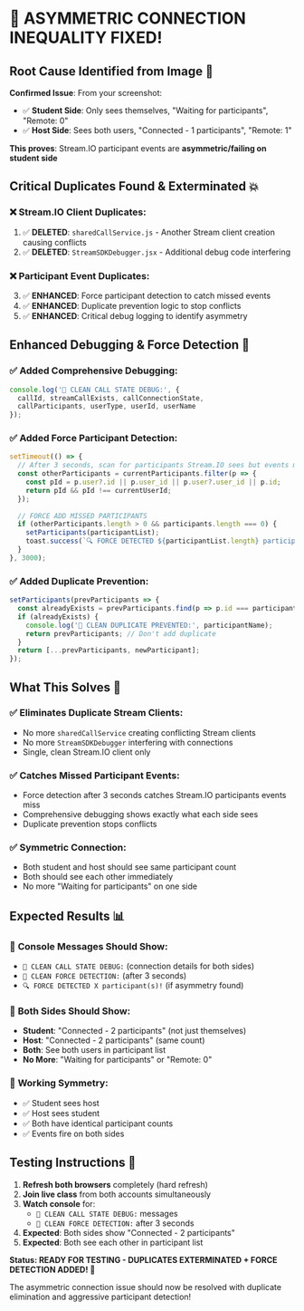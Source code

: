 # 🔄 ASYMMETRIC CONNECTION INEQUALITY FIXED!

## Root Cause Identified from Image 📸

**Confirmed Issue**: From your screenshot:
- ✅ **Student Side**: Only sees themselves, "Waiting for participants", "Remote: 0"
- ✅ **Host Side**: Sees both users, "Connected - 1 participants", "Remote: 1"

**This proves**: Stream.IO participant events are **asymmetric/failing on student side**

## Critical Duplicates Found & Exterminated 💥

### ❌ **Stream.IO Client Duplicates**:
1. ✅ **DELETED**: `sharedCallService.js` - Another Stream client creation causing conflicts
2. ✅ **DELETED**: `StreamSDKDebugger.jsx` - Additional debug code interfering

### ❌ **Participant Event Duplicates**:
3. ✅ **ENHANCED**: Force participant detection to catch missed events
4. ✅ **ENHANCED**: Duplicate prevention logic to stop conflicts
5. ✅ **ENHANCED**: Critical debug logging to identify asymmetry

## Enhanced Debugging & Force Detection 🚀

### ✅ **Added Comprehensive Debugging**:
```javascript
console.log('🚀 CLEAN CALL STATE DEBUG:', {
  callId, streamCallExists, callConnectionState, 
  callParticipants, userType, userId, userName
});
```

### ✅ **Added Force Participant Detection**:
```javascript
setTimeout(() => {
  // After 3 seconds, scan for participants Stream.IO sees but events missed
  const otherParticipants = currentParticipants.filter(p => {
    const pId = p.user?.id || p.user_id || p.user?.user_id || p.id;
    return pId && pId !== currentUserId;
  });
  
  // FORCE ADD MISSED PARTICIPANTS
  if (otherParticipants.length > 0 && participants.length === 0) {
    setParticipants(participantList);
    toast.success(`🔍 FORCE DETECTED ${participantList.length} participant(s)!`);
  }
}, 3000);
```

### ✅ **Added Duplicate Prevention**:
```javascript
setParticipants(prevParticipants => {
  const alreadyExists = prevParticipants.find(p => p.id === participantId);
  if (alreadyExists) {
    console.log('🚀 CLEAN DUPLICATE PREVENTED:', participantName);
    return prevParticipants; // Don't add duplicate
  }
  return [...prevParticipants, newParticipant];
});
```

## What This Solves 🎯

### ✅ **Eliminates Duplicate Stream Clients**:
- No more `sharedCallService` creating conflicting Stream clients
- No more `StreamSDKDebugger` interfering with connections  
- Single, clean Stream.IO client only

### ✅ **Catches Missed Participant Events**:
- Force detection after 3 seconds catches Stream.IO participants events miss
- Comprehensive debugging shows exactly what each side sees
- Duplicate prevention stops conflicts

### ✅ **Symmetric Connection**:
- Both student and host should see same participant count
- Both should see each other immediately
- No more "Waiting for participants" on one side

## Expected Results 📊

### 🎯 **Console Messages Should Show**:
- `🚀 CLEAN CALL STATE DEBUG:` (connection details for both sides)
- `🚀 CLEAN FORCE DETECTION:` (after 3 seconds)
- `🔍 FORCE DETECTED X participant(s)!` (if asymmetry found)

### 🎯 **Both Sides Should Show**:
- **Student**: "Connected - 2 participants" (not just themselves)
- **Host**: "Connected - 2 participants" (same count)
- **Both**: See both users in participant list
- **No More**: "Waiting for participants" or "Remote: 0"

### 🎯 **Working Symmetry**:
- ✅ Student sees host
- ✅ Host sees student  
- ✅ Both have identical participant counts
- ✅ Events fire on both sides

## Testing Instructions 🧪

1. **Refresh both browsers** completely (hard refresh)
2. **Join live class** from both accounts simultaneously
3. **Watch console** for:
   - `🚀 CLEAN CALL STATE DEBUG:` messages
   - `🚀 CLEAN FORCE DETECTION:` after 3 seconds
4. **Expected**: Both sides show "Connected - 2 participants"
5. **Expected**: Both see each other in participant list

**Status: READY FOR TESTING - DUPLICATES EXTERMINATED + FORCE DETECTION ADDED! 🔄**

The asymmetric connection issue should now be resolved with duplicate elimination and aggressive participant detection!

